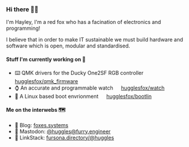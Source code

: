 ### Hi there 👋🦊

I'm Hayley, I'm a red fox who has a facination of electronics and programming!

I believe that in order to make IT sustainable we must build hardware and software which is open, modular and standardised.

#### Stuff I'm currently working on 🔧

- ⌨️ QMK drivers for the Ducky One2SF RGB controller &emsp; [hugglesfox/qmk_firmware](https://github.com/hugglesfox/qmk_firmware/tree/one2sf_rgb)
- ⌚ An accurate and programmable watch &emsp; [hugglesfox/watch](https://github.com/hugglesfox/watch)
- 🐧 A Linux based boot envrionment &emsp; [hugglesfox/bootlin](https://github.com/hugglesfox/bootlin)

#### Me on the interwebs 🗺️

- 💬 Blog: [foxes.systems](https://foxes.systems)
- 🐘 Mastodon: [@huggles@furry.engineer](https://furry.engineer/@huggles)
- 🔗 LinkStack: [fursona.directory/@huggles](https://fursona.directory/@huggles)
